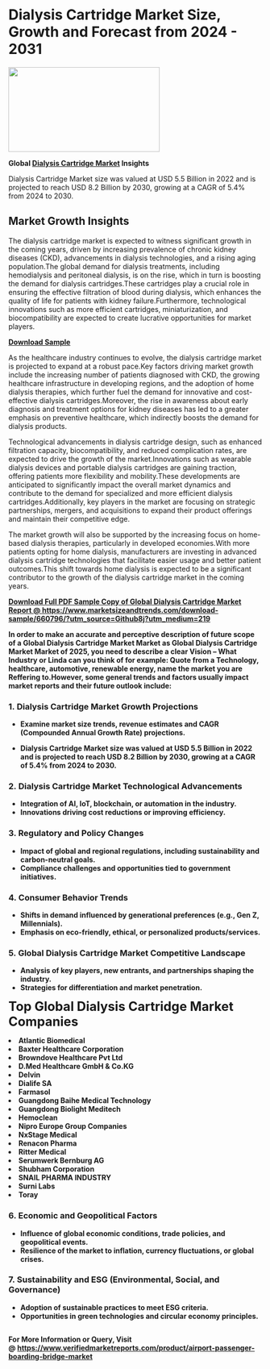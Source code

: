 <H1>Dialysis Cartridge Market Size, Growth and Forecast from 2024 - 2031</H1><img class="aligncenter size-medium wp-image-584254" src="https://thirdeyenews.in/wp-content/uploads/2024/09/Global-Market-Research-300x168.jpeg" alt="" width="300" height="168" /><p><strong>Global&nbsp;<a href="https://www.marketsizeandtrends.com/download-sample/660796/?utm_source=Github8j?utm_medium=219">Dialysis Cartridge Market</a> Insights</strong></p><p>Dialysis Cartridge Market size was valued at USD 5.5 Billion in 2022 and is projected to reach USD 8.2 Billion by 2030, growing at a CAGR of 5.4% from 2024 to 2030.</p><p><h2>Market Growth Insights</h2> <p>The dialysis cartridge market is expected to witness significant growth in the coming years, driven by increasing prevalence of chronic kidney diseases (CKD), advancements in dialysis technologies, and a rising aging population.The global demand for dialysis treatments, including hemodialysis and peritoneal dialysis, is on the rise, which in turn is boosting the demand for dialysis cartridges.These cartridges play a crucial role in ensuring the effective filtration of blood during dialysis, which enhances the quality of life for patients with kidney failure.Furthermore, technological innovations such as more efficient cartridges, miniaturization, and biocompatibility are expected to create lucrative opportunities for market players.</p> <p><strong><a href="#">Download Sample</a></strong></p> <p>As the healthcare industry continues to evolve, the dialysis cartridge market is projected to expand at a robust pace.Key factors driving market growth include the increasing number of patients diagnosed with CKD, the growing healthcare infrastructure in developing regions, and the adoption of home dialysis therapies, which further fuel the demand for innovative and cost-effective dialysis cartridges.Moreover, the rise in awareness about early diagnosis and treatment options for kidney diseases has led to a greater emphasis on preventive healthcare, which indirectly boosts the demand for dialysis products.</p> <p>Technological advancements in dialysis cartridge design, such as enhanced filtration capacity, biocompatibility, and reduced complication rates, are expected to drive the growth of the market.Innovations such as wearable dialysis devices and portable dialysis cartridges are gaining traction, offering patients more flexibility and mobility.These developments are anticipated to significantly impact the overall market dynamics and contribute to the demand for specialized and more efficient dialysis cartridges.Additionally, key players in the market are focusing on strategic partnerships, mergers, and acquisitions to expand their product offerings and maintain their competitive edge.</p> <p>The market growth will also be supported by the increasing focus on home-based dialysis therapies, particularly in developed economies.With more patients opting for home dialysis, manufacturers are investing in advanced dialysis cartridge technologies that facilitate easier usage and better patient outcomes.This shift towards home dialysis is expected to be a significant contributor to the growth of the dialysis cartridge market in the coming years.</p> <p><strong><a href="#"></p><p><span class=""><strong>Download Full PDF Sample Copy of Global Dialysis Cartridge Market Report</strong> @ <a href="https://www.marketsizeandtrends.com/download-sample/660796/?utm_source=Github8j?utm_medium=219" target="_blank">https://www.marketsizeandtrends.com/download-sample/660796/?utm_source=Github8j?utm_medium=219</a></span></p><p>In order to make an accurate and perceptive description of future scope of a Global&nbsp;Dialysis Cartridge Market Market as Global&nbsp;Dialysis Cartridge Market Market of 2025, you need to describe a clear Vision &ndash; What Industry or Linda can you think of for example: Quote from a Technology, healthcare, automotive, renewable energy, name the market you are Reffering to.However, some general trends and factors usually impact market reports and their future outlook include:</p><h3>1.&nbsp;<strong>Dialysis Cartridge Market Growth Projections</strong></h3><ul><li>Examine market size trends, revenue estimates and CAGR (Compounded Annual Growth Rate) projections.</li><li><p>Dialysis Cartridge Market size was valued at USD 5.5 Billion in 2022 and is projected to reach USD 8.2 Billion by 2030, growing at a CAGR of 5.4% from 2024 to 2030.</p></li></ul><h3>2.&nbsp;<strong>Dialysis Cartridge Market Technological Advancements</strong></h3><ul><li>Integration of AI, IoT, blockchain, or automation in the industry.</li><li>Innovations driving cost reductions or improving efficiency.</li></ul><h3>3.&nbsp;<strong>Regulatory and Policy Changes</strong></h3><ul><li>Impact of global and regional regulations, including sustainability and carbon-neutral goals.</li><li>Compliance challenges and opportunities tied to government initiatives.</li></ul><h3>4.&nbsp;<strong>Consumer Behavior Trends</strong></h3><ul><li>Shifts in demand influenced by generational preferences (e.g., Gen Z, Millennials).</li><li>Emphasis on eco-friendly, ethical, or personalized products/services.</li></ul><h3>5.&nbsp;<strong>Global Dialysis Cartridge Market Competitive Landscape</strong></h3><ul><li>Analysis of key players, new entrants, and partnerships shaping the industry.</li><li>Strategies for differentiation and market penetration.</li></ul><p data-pm-slice="1 1 []"><span style="color: inherit; font-family: inherit; font-size: 25px;">Top Global Dialysis Cartridge Market Companies</span></p><div class="" data-test-id=""><p><li>Atlantic Biomedical</li><li> Baxter Healthcare Corporation</li><li> Browndove Healthcare Pvt Ltd</li><li> D.Med Healthcare GmbH & Co.KG</li><li> Delvin</li><li> Dialife SA</li><li> Farmasol</li><li> Guangdong Baihe Medical Technology</li><li> Guangdong Biolight Meditech</li><li> Hemoclean</li><li> Nipro Europe Group Companies</li><li> NxStage Medical</li><li> Renacon Pharma</li><li> Ritter Medical</li><li> Serumwerk Bernburg AG</li><li> Shubham Corporation</li><li> SNAIL PHARMA INDUSTRY</li><li> Surni Labs</li><li> Toray</li></p></div><h3>6.&nbsp;<strong>Economic and Geopolitical Factors</strong></h3><ul><li>Influence of global economic conditions, trade policies, and geopolitical events.</li><li>Resilience of the market to inflation, currency fluctuations, or global crises.</li></ul><h3>7.&nbsp;<strong>Sustainability and ESG (Environmental, Social, and Governance)</strong></h3><ul><li>Adoption of sustainable practices to meet ESG criteria.</li><li>Opportunities in green technologies and circular economy principles.</li></ul><h2><strong style="font-size: 14px;">For More Information or Query, Visit @&nbsp;</strong><a style="background-color: #ffffff; font-size: 14px;" href="https://www.marketsizeandtrends.com/report/dialysis-cartridge-market/" target="_blank">https://www.verifiedmarketreports.com/product/airport-passenger-boarding-bridge-market</a></h2>